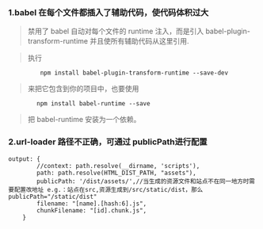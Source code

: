 ### 1.babel 在每个文件都插入了辅助代码，使代码体积过大
> 禁用了 babel 自动对每个文件的 runtime 注入，而是引入 babel-plugin-transform-runtime 并且使所有辅助代码从这里引用.

> 执行 

```
         npm install babel-plugin-transform-runtime --save-dev
```

 > 来把它包含到你的项目中，也要使用 

```
        npm install babel-runtime --save
```
  > 把 babel-runtime 安装为一个依赖。

  ### 2.url-loader 路径不正确，可通过 publicPath进行配置

```
output: {
        //context: path.resolve(__dirname, 'scripts'),
        path: path.resolve(HTML_DIST_PATH, "assets"),
        publicPath: '/dist/assets/',//当生成的资源文件和站点不在同一地方时需要配置改地址 e.g.：站点在src,资源生成到/src/static/dist，那么publicPath="/static/dist"
        filename: "[name].[hash:6].js",
        chunkFilename: "[id].chunk.js",
    }
```
